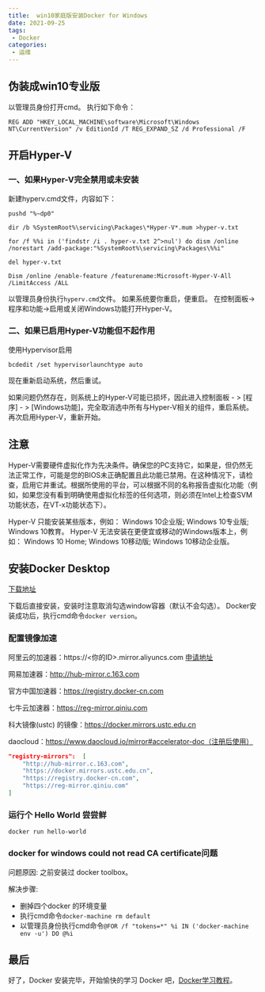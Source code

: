 ```yaml
---
title:  win10家庭版安装Docker for Windows
date: 2021-09-25
tags:
 - Docker
categories:
 - 运维
---
```


## 伪装成win10专业版

以管理员身份打开cmd。
执行如下命令：

```batch
REG ADD "HKEY_LOCAL_MACHINE\software\Microsoft\Windows NT\CurrentVersion" /v EditionId /T REG_EXPAND_SZ /d Professional /F
```

## 开启Hyper-V

### 一、如果Hyper-V完全禁用或未安装

新建hyperv.cmd文件，内容如下：

```batch
pushd "%~dp0"

dir /b %SystemRoot%\servicing\Packages\*Hyper-V*.mum >hyper-v.txt

for /f %%i in ('findstr /i . hyper-v.txt 2^>nul') do dism /online /norestart /add-package:"%SystemRoot%\servicing\Packages\%%i"

del hyper-v.txt

Dism /online /enable-feature /featurename:Microsoft-Hyper-V-All /LimitAccess /ALL
```

以管理员身份执行```hyperv.cmd```文件。
如果系统要你重启，便重启。
在控制面板->程序和功能->启用或关闭Windows功能打开Hyper-V。

### 二、如果已启用Hyper-V功能但不起作用

使用Hypervisor启用

```batch
bcdedit /set hypervisorlaunchtype auto
```

现在重新启动系统，然后重试。

如果问题仍然存在，则系统上的Hyper-V可能已损坏，因此进入控制面板 - > [程序] - > [Windows功能]，完全取消选中所有与Hyper-V相关的组件，重启系统。
再次启用Hyper-V，重新开始。

## 注意


Hyper-V需要硬件虚拟化作为先决条件。确保您的PC支持它，如果是，但仍然无法正常工作，可能是您的BIOS未正确配置且此功能已禁用。在这种情况下，请检查，启用它并重试。根据所使用的平台，可以根据不同的名称报告虚拟化功能（例如，如果您没有看到明确使用虚拟化标签的任何选项，则必须在Intel上检查SVM功能状态，在VT-x功能状态下）。

Hyper-V 只能安装某些版本，例如：
Windows 10企业版; Windows 10专业版; Windows 10教育。
Hyper-V 无法安装在更便宜或移动的Windows版本上，例如：
Windows 10 Home; Windows 10移动版; Windows 10移动企业版。

## 安装Docker Desktop

[下载地址](https://www.docker.com/products/docker-desktop)

下载后直接安装，安装时注意取消勾选window容器（默认不会勾选）。
Docker安装成功后，执行cmd命令```docker version```。

### 配置镜像加速

阿里云的加速器：https://<你的ID>.mirror.aliyuncs.com [申请地址](https://help.aliyun.com/document_detail/60750.html)

网易加速器：http://hub-mirror.c.163.com

官方中国加速器：https://registry.docker-cn.com

七牛云加速器：https://reg-mirror.qiniu.com

科大镜像(ustc) 的镜像：https://docker.mirrors.ustc.edu.cn

daocloud：https://www.daocloud.io/mirror#accelerator-doc（注册后使用）


```json
"registry-mirrors":  [
    "http://hub-mirror.c.163.com",
    "https://docker.mirrors.ustc.edu.cn",
    "https://registry.docker-cn.com",
    "https://reg-mirror.qiniu.com"
]
```

### 运行个 Hello World 尝尝鲜

```
docker run hello-world
```

### docker for windows could not read CA certificate问题

问题原因: 之前安装过 docker toolbox。

解决步骤: 
- 删掉四个docker 的环境变量
- 执行cmd命令```docker-machine rm default```
- 以管理员身份执行cmd命令```@FOR /f "tokens=*" %i IN ('docker-machine env -u') DO @%i```

## 最后

好了，Docker 安装完毕，开始愉快的学习 Docker 吧，[Docker学习教程](https://www.runoob.com/docker)。
